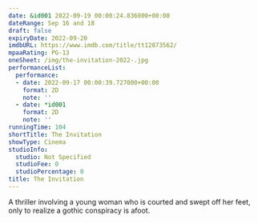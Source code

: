 ```yaml
---
date: &id001 2022-09-19 00:00:24.836000+00:00
dateRange: Sep 16 and 18
draft: false
expiryDate: 2022-09-20
imdbURL: https://www.imdb.com/title/tt12873562/
mpaaRating: PG-13
oneSheet: /img/the-invitation-2022-.jpg
performanceList:
  performance:
  - date: 2022-09-17 00:00:39.727000+00:00
    format: 2D
    note: ''
  - date: *id001
    format: 2D
    note: ''
runningTime: 104
shortTitle: The Invitation
showType: Cinema
studioInfo:
  studio: Not Specified
  studioFee: 0
  studioPercentage: 0
title: The Invitation
---
```


A thriller involving a young woman who is courted and swept off her feet, only to realize a gothic conspiracy is afoot.